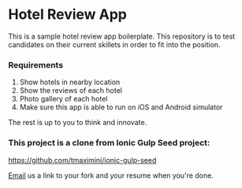 # Hotel Review App
This is a sample hotel review app boilerplate. This repository is to test candidates on their current skillets in order to fit into the position.

### Requirements
1. Show hotels in nearby location
2. Show the reviews of each hotel
3. Photo gallery of each hotel
4. Make sure this app is able to run on iOS and Android simulator

The rest is up to you to think and innovate.

### This project is a clone from Ionic Gulp Seed project:
https://github.com/tmaximini/ionic-gulp-seed


[Email](careers.singapore@mirumagency.com) us a link to your fork and your resume when you're done.
